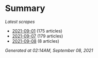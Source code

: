 # Summary
*Latest scrapes*
* [2021-09-01](https://github.com/nuuuwan/news_lk/blob/data/news_lk.2021-09-01.json) (175 articles)
* [2021-09-07](https://github.com/nuuuwan/news_lk/blob/data/news_lk.2021-09-07.json) (179 articles)
* [2021-09-08](https://github.com/nuuuwan/news_lk/blob/data/news_lk.2021-09-08.json) (8 articles)

*Generated at 02:14AM, September 08, 2021*